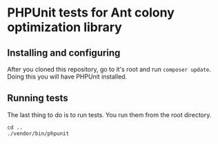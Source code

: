 # PHPUnit tests for Ant colony optimization library

## Installing and configuring

After you cloned this repository, go to it's root and run `composer update`. Doing this you will have PHPUnit installed.

## Running tests

The last thing to do is to run tests. You run them from the root directory.

```
cd ..
./vendor/bin/phpunit
```

